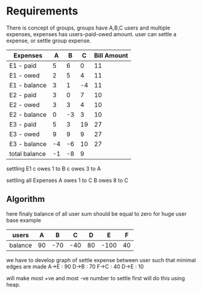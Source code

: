 # Requirements

There is concept of groups, groups have A,B,C users and multiple expenses, expenses has users-paid-owed amount.
user can settle a expense, or settle group expense.

| Expenses     |  A  |  B  |  C  | Bill Amount |
| ---------    | --- | --- | --- | ----------- |
| E1 - paid    |  5  |  6  |  0  |     11      |
| E1 - owed    |  2  |  5  |  4  |     11      |
| E1 - balance |  3  |  1  |  -4 |     11      |
| E2 - paid    |  3  |  0  |  7  |     10      |
| E2 - owed    |  3  |  3  |  4  |     10      |
| E2 - balance |  0  |  -3 |  3  |     10      |
| E3 - paid    |  5  |  3  |  19 |     27      |
| E3 - owed    |  9  |  9  |  9  |     27      |
| E3 - balance |  -4 |  -6 |  10 |     27      |
| total balance|  -1 |  -8 |  9  |             |

settling E1
c owes 1 to B
c owes 3 to A

settling all Expenses
A owes 1 to C
B owes 8 to C

## Algorithm

here finaly balance of all user sum should be equal to zero
for huge user base example

| users | A | B | C | D | E | F |
| --- | --- | --- | --- | --- | --- | --- |
| balance | 90 | -70 | -40 | 80 | -100 | 40 |

we have to develop graph of settle expense between user such that minimal edges are made
A->E : 90
D->B : 70
F->C : 40
D->E : 10

will make most +ve and most -ve number to settle first will do this using heap.
